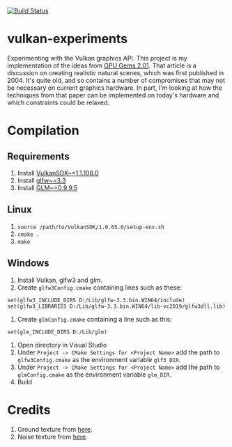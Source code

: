 [![Build Status](https://travis-ci.org/fluffels/vulkan-experiments.svg?branch=master)](https://travis-ci.org/fluffels/vulkan-experiments)

# vulkan-experiments
Experimenting with the Vulkan graphics API.
This project is my implementation of the ideas from [GPU Gems 2.01](https://developer.nvidia.com/gpugems/GPUGems2/gpugems2_chapter01.html).
That article is a discussion on creating realistic natural scenes, which was first published in 2004.
It's quite old, and so contains a number of compromises that may not be necessary on current graphics hardware.
In part, I'm looking at how the techniques from that paper can be implemented on today's hardware and which constraints could be relaxed.

# Compilation
## Requirements
1. Install [VulkanSDK~=1.1.108.0](https://vulkan.lunarg.com/)
2. Install [glfw~=3.3](https://github.com/glfw/glfw/releases/tag/3.3)
3. Install [GLM~=0.9.9.5](https://github.com/g-truc/glm/releases/tag/0.9.9.5)

## Linux
1. `source /path/to/VulkanSDK/1.0.65.0/setup-env.sh`
1. `cmake .`
1. `make`

## Windows
1. Install Vulkan, glfw3 and glm.
1. Create `glfw3Config.cmake` containing lines such as these:
```
set(glfw3_INCLUDE_DIRS D:/Lib/glfw-3.3.bin.WIN64/include)
set(glfw3_LIBRARIES D:/Lib/glfw-3.3.bin.WIN64/lib-vc2019/glfw3dll.lib)
```
1. Create `glmConfig.cmake` containing a line such as this:
```
set(glm_INCLUDE_DIRS D:/Lib/glm)
```
1. Open directory in Visual Studio
1. Under `Project -> CMake Settings for <Project Name>` add the path to `glfw3Config.cmake` as the environment variable `glf3_DIR`.
1. Under `Project -> CMake Settings for <Project Name>` add the path to `glmConfig.cmake` as the environment variable `glm_DIR`.
1. Build

# Credits
1. Ground texture from [here](https://opengameart.org/content/grass-001).
2. Noise texture from [here](http://cpetry.github.io/TextureGenerator-Online/).
